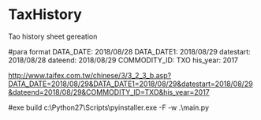 # TaxHistory
Tao history sheet gereation


#para format
DATA_DATE: 2018/08/28
DATA_DATE1: 2018/08/29
datestart: 2018/08/28
dateend: 2018/08/29
COMMODITY_ID: TXO
his_year: 2017

http://www.taifex.com.tw/chinese/3/3_2_3_b.asp?DATA_DATE=2018/08/29&DATA_DATE1=2018/08/29&datestart=2018/08/29&dateend=2018/08/29&COMMODITY_ID=TXO&his_year=2017


#exe build
c:\Python27\Scripts\pyinstaller.exe -F -w .\main.py
